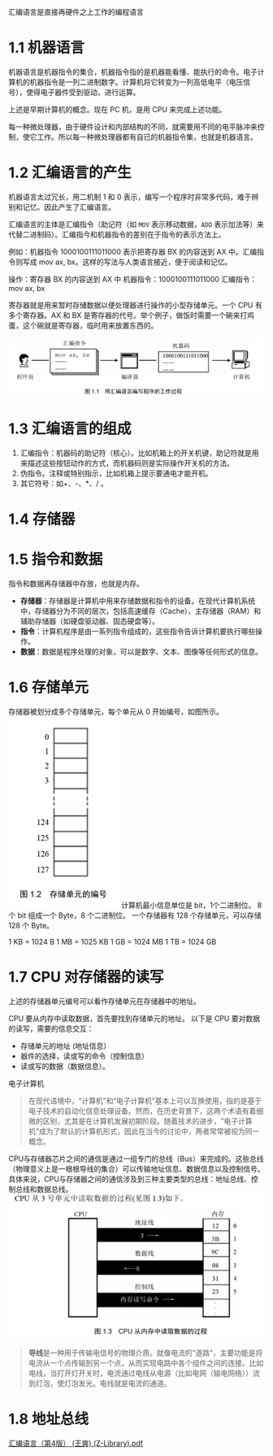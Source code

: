 汇编语言是直接再硬件之上工作的编程语言

# 1.1 机器语言
机器语言是机器指令的集合，机器指令指的是机器能看懂、能执行的命令。电子计算机的机器指令是一列二进制数字。计算机将它转变为一列高低电平（电压信号），使得电子器件受到驱动，进行运算。


上述是早期计算机的概念。现在 PC 机，是用 CPU 来完成上述功能。

每一种微处理器，由于硬件设计和内部结构的不同，就需要用不同的电平脉冲来控制，使它工作。所以每一种微处理器都有自已的机器指令集，也就是机器语言。

# 1.2 汇编语言的产生
机器语言太过冗长，用二机制 1 和 0 表示，编写一个程序时非常多代码，难于辨别和记忆。因此产生了汇编语言。


汇编语言的主体是汇编指令（助记符（如 `MOV` 表示移动数据，`ADD` 表示加法等）来代替二进制码）。汇编指今和机器指令的差别在于指令的表示方法上。

例如：机器指令 1000100111011000 表示把寄存器 BX 的内容送到 AX 中。汇编指令则写成 mov ax, bx。这样的写法与人类语言接近，便于阅读和记忆。

操作：寄存器 BX 的内容送到 AX 中
机器指令：1000100111011000 
汇编指令：mov ax, bx

寄存器就是用来暂时存储数据以便处理器进行操作的小型存储单元。一个 CPU 有多个寄存器。AX 和 BX 是寄存器的代号。举个例子，做饭时需要一个碗来打鸡蛋，这个碗就是寄存器，临时用来放置东西的。


![](images/Pasted%20image%2020240902143504.png)

# 1.3 汇编语言的组成
1. 汇编指令：机器码的助记符（核心）。比如机箱上的开关机键，助记符就是用来描述这些按钮动作的方式，而机器码则是实际操作开关机的方法。
2. 伪指令。注释或特别指示，比如机箱上提示要通电才能开机。
3. 其它符号：如+、-、*、/ 。


# 1.4 存储器
# 1.5 指令和数据
指令和数据再存储器中存放，也就是内存。
- **存储器**：存储器是计算机中用来存储数据和指令的设备。在现代计算机系统中，存储器分为不同的层次，包括高速缓存（Cache）、主存储器（RAM）和辅助存储器（如硬盘驱动器、固态硬盘等）。
- **指令**：计算机程序是由一系列指令组成的，这些指令告诉计算机要执行哪些操作。
- **数据**：数据是程序处理的对象，可以是数字、文本、图像等任何形式的信息。

# 1.6 存储单元
存储器被划分成多个存储单元，每个单元从 0 开始编号，如图所示。
![](images/Pasted%20image%2020240902145704.png)
计算机最小信息单位是 bit，1个二进制位。
8 个 bit 组成一个 Byte，8 个二进制位。
一个存储器有 128 个存储单元，可以存储 128 个 Byte。

1 KB = 1024 B 
1 MB = 1025 KB
1 GB = 1024 MB
1 TB = 1024 GB


# 1.7 CPU 对存储器的读写
上述的存储器单元编号可以看作存储单元在存储器中的地址。

CPU 要从内存中读取数据，首先要找到存储单元的地址。
以下是 CPU 要对数据的读写，需要的信息交互：
- 存储单元的地址 (地址信息）
- 器件的选择，读或写的命令（控制信息）
- 读或写的数据（数据信息）。

电子计算机
> 在现代语境中，“计算机”和“电子计算机”基本上可以互换使用，指的是基于电子技术的自动化信息处理设备。然而，在历史背景下，这两个术语有着细微的区别，尤其是在计算机发展初期阶段。随着技术的进步，“电子计算机”成为了默认的计算机形式，因此在当今的讨论中，两者常常被视为同一概念。

CPU与存储器芯片之间的通信是通过一组专门的总线（Bus）来完成的。这些总线（物理意义上是一根根导线的集合）可以传输地址信息、数据信息以及控制信号。具体来说，CPU与存储器之间的通信涉及到三种主要类型的总线：地址总线、控制总线和数据总线。
![](images/Pasted%20image%2020240902150807.png)


> **导线**是一种用于传输电信号的物理介质。就像电流的“道路”，主要功能是将电流从一个点传输到另一个点，从而实现电路中各个组件之间的连接。比如电线，当打开灯开关时，电流通过电线从电源（比如电网（输电网络））流到灯泡，使灯泡发光。电线就是电流的通道。

# 1.8 地址总线
[汇编语言（第4版） (王爽) (Z-Library).pdf](file:///D:/ebook%20source/CS/%E6%B1%87%E7%BC%96%E8%AF%AD%E8%A8%80%EF%BC%88%E7%AC%AC4%E7%89%88%EF%BC%89%20(%E7%8E%8B%E7%88%BD)%20(Z-Library).pdf)